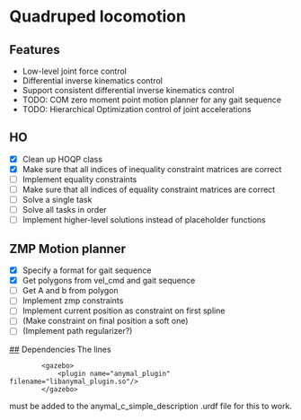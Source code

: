 # Quadruped locomotion

## Features
- Low-level joint force control
- Differential inverse kinematics control
- Support consistent differential inverse kinematics control
- TODO: COM zero moment point motion planner for any gait sequence
- TODO: Hierarchical Optimization control of joint accelerations

## HO
- [X] Clean up HOQP class
- [X] Make sure that all indices of inequality constraint matrices are correct
- [ ] Implement equality constraints
- [ ] Make sure that all indices of equality constraint matrices are correct
- [ ] Solve a single task
- [ ] Solve all tasks in order
- [ ] Implement higher-level solutions instead of placeholder functions

## ZMP Motion planner
- [X] Specify a format for gait sequence
- [X] Get polygons from vel_cmd and gait sequence
- [ ] Get A and b from polygon
- [ ] Implement zmp constraints
- [ ] Implement current position as constraint on first spline
- [ ] (Make constraint on final position a soft one)
- [ ] (Implement path regularizer?)

[##](##) Dependencies 
The lines
```
		<gazebo>
			<plugin name="anymal_plugin" filename="libanymal_plugin.so"/>
		</gazebo>
```

must be added to the anymal_c_simple_description .urdf file for this to work.
